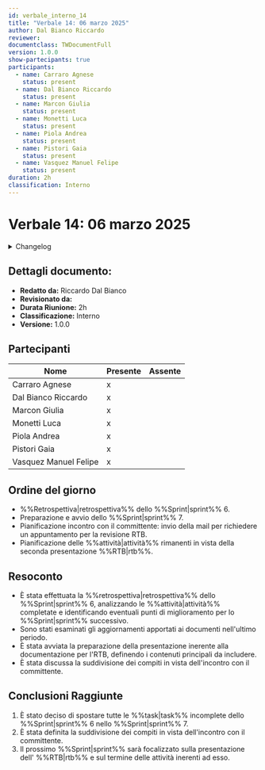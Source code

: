 ```yaml
---
id: verbale_interno_14
title: "Verbale 14: 06 marzo 2025"
author: Dal Bianco Riccardo
reviewer: 
documentclass: TWDocumentFull
version: 1.0.0
show-partecipants: true
participants:
  - name: Carraro Agnese
    status: present
  - name: Dal Bianco Riccardo
    status: present
  - name: Marcon Giulia
    status: present
  - name: Monetti Luca
    status: present
  - name: Piola Andrea
    status: present
  - name: Pistori Gaia
    status: present
  - name: Vasquez Manuel Felipe
    status: present
duration: 2h
classification: Interno
---
```


<!-- ::: {.no-export} -->

# Verbale 14: 06 marzo 2025

<details>
  <summary>Changelog</summary>

<!-- ::: -->

| Data       | Versione | Descrizione                 | Autore              | Data Approvazione | Approvatore   |
| ---------- | -------- | --------------------------- | ------------------- | ----------------- | ------------- |
| 08/03/2025 | 1.0.0    | Prima stesura del documento | Dal Bianco Riccardo       |         |   |

Table: Changelog

<!-- ::: {.no-export} -->

</details>

## Dettagli documento:

- **Redatto da:** Riccardo Dal Bianco
- **Revisionato da:** 
- **Durata Riunione:** 2h
- **Classificazione:** Interno
- **Versione:** 1.0.0

## Partecipanti

| Nome                  | Presente | Assente |
| --------------------- | -------- | ------- |
| Carraro Agnese        | x        |         |
| Dal Bianco Riccardo   | x        |         |
| Marcon Giulia         | x        |         |
| Monetti Luca          | x        |         |
| Piola Andrea          | x        |         |
| Pistori Gaia          | x        |         |
| Vasquez Manuel Felipe | x        |         |

<!-- ::: -->

## Ordine del giorno

- %%Retrospettiva|retrospettiva%% dello %%Sprint|sprint%% 6.
- Preparazione e avvio dello %%Sprint|sprint%% 7.
- Pianificazione incontro con il committente: invio della mail per richiedere un appuntamento per la revisione RTB.
- Pianificazione delle %%attività|attività%% rimanenti in vista della seconda presentazione %%RTB|rtb%%.

## Resoconto

- È stata effettuata la %%retrospettiva|retrospettiva%% dello %%Sprint|sprint%% 6, analizzando le %%attività|attività%% completate e identificando eventuali punti di miglioramento per lo %%Sprint|sprint%% successivo.
- Sono stati esaminati gli aggiornamenti apportati ai documenti nell'ultimo periodo.
- È stata avviata la preparazione della presentazione inerente alla documentazione per l'RTB, definendo i contenuti principali da includere.
- È stata discussa la suddivisione dei compiti in vista dell'incontro con il committente.

## Conclusioni Raggiunte

1. È stato deciso di spostare tutte le %%task|task%% incomplete dello %%Sprint|sprint%% 6 nello %%Sprint|sprint%% 7.
2. È stata definita la suddivisione dei compiti in vista dell'incontro con il committente.
3. Il prossimo %%Sprint|sprint%% sarà focalizzato sulla  presentazione dell' %%RTB|rtb%% e sul termine delle attività inerenti ad esso.

